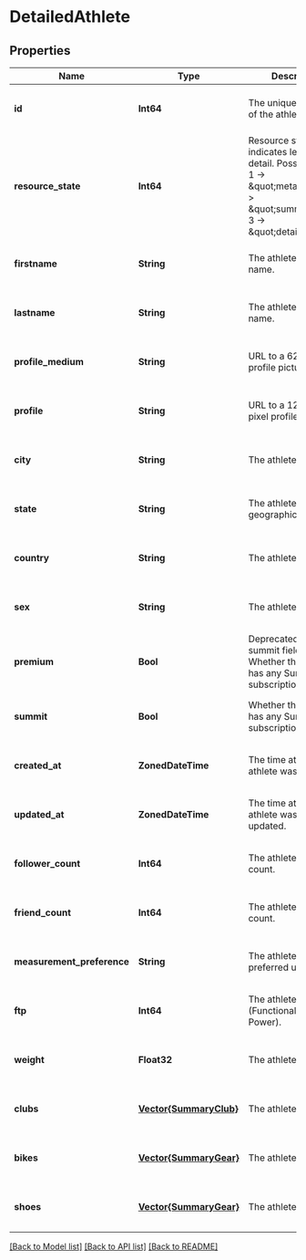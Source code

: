 # DetailedAthlete


## Properties
Name | Type | Description | Notes
------------ | ------------- | ------------- | -------------
**id** | **Int64** | The unique identifier of the athlete | [optional] [default to nothing]
**resource_state** | **Int64** | Resource state, indicates level of detail. Possible values: 1 -&gt; \&quot;meta\&quot;, 2 -&gt; \&quot;summary\&quot;, 3 -&gt; \&quot;detail\&quot; | [optional] [default to nothing]
**firstname** | **String** | The athlete&#39;s first name. | [optional] [default to nothing]
**lastname** | **String** | The athlete&#39;s last name. | [optional] [default to nothing]
**profile_medium** | **String** | URL to a 62x62 pixel profile picture. | [optional] [default to nothing]
**profile** | **String** | URL to a 124x124 pixel profile picture. | [optional] [default to nothing]
**city** | **String** | The athlete&#39;s city. | [optional] [default to nothing]
**state** | **String** | The athlete&#39;s state or geographical region. | [optional] [default to nothing]
**country** | **String** | The athlete&#39;s country. | [optional] [default to nothing]
**sex** | **String** | The athlete&#39;s sex. | [optional] [default to nothing]
**premium** | **Bool** | Deprecated.  Use summit field instead. Whether the athlete has any Summit subscription. | [optional] [default to nothing]
**summit** | **Bool** | Whether the athlete has any Summit subscription. | [optional] [default to nothing]
**created_at** | **ZonedDateTime** | The time at which the athlete was created. | [optional] [default to nothing]
**updated_at** | **ZonedDateTime** | The time at which the athlete was last updated. | [optional] [default to nothing]
**follower_count** | **Int64** | The athlete&#39;s follower count. | [optional] [default to nothing]
**friend_count** | **Int64** | The athlete&#39;s friend count. | [optional] [default to nothing]
**measurement_preference** | **String** | The athlete&#39;s preferred unit system. | [optional] [default to nothing]
**ftp** | **Int64** | The athlete&#39;s FTP (Functional Threshold Power). | [optional] [default to nothing]
**weight** | **Float32** | The athlete&#39;s weight. | [optional] [default to nothing]
**clubs** | [**Vector{SummaryClub}**](SummaryClub.md) | The athlete&#39;s clubs. | [optional] [default to nothing]
**bikes** | [**Vector{SummaryGear}**](SummaryGear.md) | The athlete&#39;s bikes. | [optional] [default to nothing]
**shoes** | [**Vector{SummaryGear}**](SummaryGear.md) | The athlete&#39;s shoes. | [optional] [default to nothing]


[[Back to Model list]](../../README.md#models) [[Back to API list]](../../README.md#api-endpoints) [[Back to README]](../../README.md)


